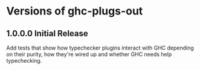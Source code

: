 # Versions of ghc-plugs-out

## 1.0.0.0 Initial Release
Add tests that show how typechecker plugins interact with GHC depending on
their purity, how they're wired up and whether GHC needs help typechecking.
